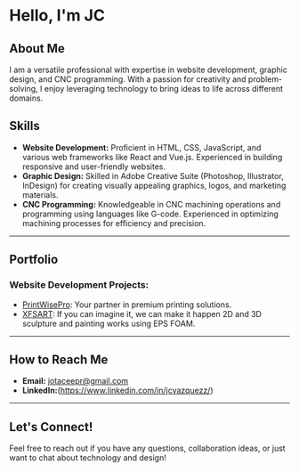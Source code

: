 # Hello, I'm JC

## About Me
I am a versatile professional with expertise in website development, graphic design, and CNC programming. With a passion for creativity and problem-solving, I enjoy leveraging technology to bring ideas to life across different domains.

## Skills

- **Website Development:** Proficient in HTML, CSS, JavaScript, and various web frameworks like React and Vue.js. Experienced in building responsive and user-friendly websites.
- **Graphic Design:** Skilled in Adobe Creative Suite (Photoshop, Illustrator, InDesign) for creating visually appealing graphics, logos, and marketing materials.
- **CNC Programming:** Knowledgeable in CNC machining operations and programming using languages like G-code. Experienced in optimizing machining processes for efficiency and precision.
-------------------------------------------------------
## Portfolio
### Website Development Projects:
- [PrintWisePro](https://www.printwisepro.com): Your partner in premium printing solutions.
- [XFSART](https://xfsart.net): If you can imagine it, we can make it happen 2D and 3D sculpture and painting works using EPS FOAM.
-------------------------------------------------------
## How to Reach Me
- **Email:** jotaceepr@gmail.com
- **LinkedIn:**(https://www.linkedin.com/in/jcvazquezz/)
-------------------------------------------------------
## Let's Connect!
Feel free to reach out if you have any questions, collaboration ideas, or just want to chat about technology and design!

